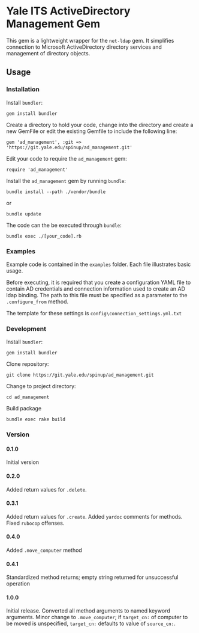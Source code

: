 # Yale ITS ActiveDirectory Management Gem

This gem is a lightweight wrapper for the `net-ldap` gem. It simplifies connection to Microsoft ActiveDirectory directory services and management of directory objects.

## Usage

### Installation

Install `bundler`:


    gem install bundler


Create a directory to hold your code, change into the directory and create a new GemFile or edit the existing Gemfile to include the following line:

    gem 'ad_management', :git => 'https://git.yale.edu/spinup/ad_management.git'

Edit your code to require the `ad_management` gem:

    require 'ad_management'

Install the `ad_management` gem by running `bundle`:

    bundle install --path ./vendor/bundle

or

    bundle update

The code can the be executed through `bundle`:

    bundle exec ./[your_code].rb


### Examples

Example code is contained in the `examples` folder. Each file illustrates basic usage.

Before executing, it is required that you create a configuration YAML file to contain AD credentials and connection information used to create an AD ldap binding. The path to this file must be specified as a parameter to the `.configure_from` method.

The template for these settings is `config\connection_settings.yml.txt`

### Development

Install `bundler`:

    gem install bundler

Clone repository:

    git clone https://git.yale.edu/spinup/ad_management.git

Change to project directory:

    cd ad_management

Build package

    bundle exec rake build


### Version

#### 0.1.0

Initial version

#### 0.2.0

Added return values for `.delete`.

#### 0.3.1

Added return values for `.create`. Added `yardoc` comments for methods. Fixed `rubocop` offenses.

#### 0.4.0

Added `.move_computer` method

#### 0.4.1

Standardized method returns; empty string returned for unsuccessful operation

#### 1.0.0

Initial release. Converted all method arguments to named keyword arguments. Minor change to `.move_computer`; if `target_cn:` of computer to be moved is unspecified, `target_cn:` defaults to value of `source_cn:`.
